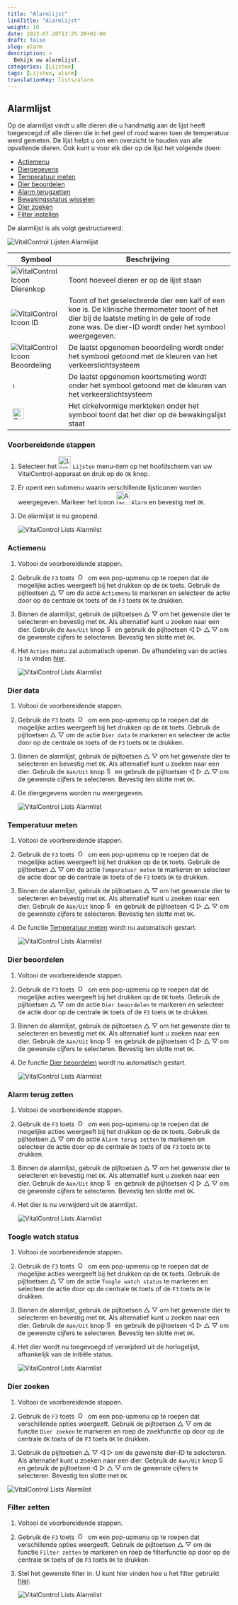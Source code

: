 ```yaml
---
title: "Alarmlijst"
linkTitle: "Alarmlijst"
weight: 10
date: 2023-07-28T13:25:28+02:00
draft: false
slug: alarm
description: >
  Bekijk uw alarmlijst.
categories: [Lijsten]
tags: [Lijsten, alarm]
translationKey: lists/alarm
---
```

## Alarmlijst

Op de alarmlijst vindt u alle dieren die u handmatig aan de lijst heeft toegevoegd of alle dieren die in het geel of rood waren toen de temperatuur werd gemeten. De lijst helpt u om een overzicht te houden van alle opvallende dieren. Ook kunt u voor elk dier op de lijst het volgende doen:

- [Actiemenu](#actiemenu)
- [Diergegevens](#dier-data)
- [Temperatuur meten](#temperatuur-meten)
- [Dier beoordelen](#dier-beoordelen)
- [Alarm terugzetten](#alarm-terug-zetten)
- [Bewakingsstatus wisselen](#toggle-watch-status)
- [Dier zoeken](#dier-zoeken)
- [Filter instellen](#filter-zetten)

De alarmlijst is als volgt gestructureerd:

   ![VitalControl Lijsten Alarmlijst](../images/alarmstructure.png "Structuur van de alarmlijst")

|Symbool   | Beschrijving
|-------  |----
| ![VitalControl Icoon Dierenkop](../images/kopf.png "Dierenkop") | Toont hoeveel dieren er op de lijst staan
| ![VitalControl Icoon ID](../images/ID.png "ID") | Toont of het geselecteerde dier een kalf of een koe is. De klinische thermometer toont of het dier bij de laatste meting in de gele of rode zone was. De dier-ID wordt onder het symbool weergegeven.
| ![VitalControl Icoon Beoordeling](../images/auge.png "Icoon Beoordeling") | De laatst opgenomen beoordeling wordt onder het symbool getoond met de kleuren van het verkeerslichtsysteem
| &nbsp;<img src="/icons/actions/temperature.svg" width="12" align="bottom" alt="Lichaamstemperatuur" title="Lichaamstemperatuur" /> | De laatst opgenomen koortsmeting wordt onder het symbool getoond met de kleuren van het verkeerslichtsysteem
| &nbsp;<img src="/icons/actions/rating.svg" width="25" align="bottom" alt="Beoordeling van dier" title="Beoordeling" /> |Het cirkelvormige merkteken onder het symbool toont dat het dier op de bewakingslijst staat

### Voorbereidende stappen

1. Selecteer het <img src="/icons/main/lists.svg" width="28" align="bottom" alt="Lijsten" /> `Lijsten` menu-item op het hoofdscherm van uw VitalControl-apparaat en druk op de `OK` knop.

2. Er opent een submenu waarin verschillende lijsticonen worden weergegeven. Markeer het icoon <img src="/icons/lists/alarmlist.svg" width="30" align="bottom" alt="Alarm" /> `Alarm` en bevestig met `OK`.

3. De alarmlijst is nu geopend.

   ![VitalControl Lists Alarmlist](../images/firststeps.png "Voorbereidende Stappen")

### Actiemenu

1. Voltooi de voorbereidende stappen.

2. Gebruik de `F3` toets &nbsp;<img src="/icons/footer/open-popup.svg" width="15" align="bottom" alt="Open popup" />&nbsp; om een pop-upmenu op te roepen dat de mogelijke acties weergeeft bij het drukken op de `OK` toets. Gebruik de pijltoetsen △ ▽ om de actie `Actiemenu` te markeren en selecteer de actie door op de centrale `OK` toets of de `F3` toets `OK` te drukken.

3. Binnen de alarmlijst, gebruik de pijltoetsen △ ▽ om het gewenste dier te selecteren en bevestig met `OK`. Als alternatief kunt u zoeken naar een dier. Gebruik de `Aan/Uit` knop <img src="/icons/footer/search.svg" width="15" align="bottom" alt="Search" /> en gebruik de pijltoetsen ◁ ▷ △ ▽ om de gewenste cijfers te selecteren. Bevestig ten slotte met `OK`.

4. Het `Acties` menu zal automatisch openen. De afhandeling van de acties is te vinden [hier](/nl/docs/acties/).

   ![VitalControl Lists Alarmlist](../images/actionmenu.png "Actiemenu")

### Dier data

1. Voltooi de voorbereidende stappen.

2. Gebruik de `F3` toets &nbsp;<img src="/icons/footer/open-popup.svg" width="15" align="bottom" alt="Open popup" />&nbsp; om een pop-upmenu op te roepen dat de mogelijke acties weergeeft bij het drukken op de `OK` toets. Gebruik de pijltoetsen △ ▽ om de actie `Dier data` te markeren en selecteer de actie door op de centrale `OK` toets of de `F3` toets `OK` te drukken.

3. Binnen de alarmlijst, gebruik de pijltoetsen △ ▽ om het gewenste dier te selecteren en bevestig met `OK`. Als alternatief kunt u zoeken naar een dier. Gebruik de `Aan/Uit` knop <img src="/icons/footer/search.svg" width="15" align="bottom" alt="Search" /> en gebruik de pijltoetsen ◁ ▷ △ ▽ om de gewenste cijfers te selecteren. Bevestig ten slotte met `OK`.

4. De diergegevens worden nu weergegeven.

   ![VitalControl Lists Alarmlist](../images/animaldata.png "Diergegevens")

### Temperatuur meten

1. Voltooi de voorbereidende stappen.

2. Gebruik de `F3` toets &nbsp;<img src="/icons/footer/open-popup.svg" width="15" align="bottom" alt="Open popup" />&nbsp; om een pop-upmenu op te roepen dat de mogelijke acties weergeeft bij het drukken op de `OK` toets. Gebruik de pijltoetsen △ ▽ om de actie `Temperatuur meten` te markeren en selecteer de actie door op de centrale `OK` toets of de `F3` toets `OK` te drukken.

3. Binnen de alarmlijst, gebruik de pijltoetsen △ ▽ om het gewenste dier te selecteren en bevestig met `OK`. Als alternatief kunt u zoeken naar een dier. Gebruik de `Aan/Uit` knop <img src="/icons/footer/search.svg" width="15" align="bottom" alt="Search" /> en gebruik de pijltoetsen ◁ ▷ △ ▽ om de gewenste cijfers te selecteren. Bevestig ten slotte met `OK`.

4. De functie [Temperatuur meten](/nl/docs/acties/measure-temperature/#measure-fever) wordt nu automatisch gestart.

   ![VitalControl Lists Alarmlist](../images/temperature.png "Temperatuur meten")

### Dier beoordelen

1. Voltooi de voorbereidende stappen.

2. Gebruik de `F3` toets &nbsp;<img src="/icons/footer/open-popup.svg" width="15" align="bottom" alt="Open popup" />&nbsp; om een pop-upmenu op te roepen dat de mogelijke acties weergeeft bij het drukken op de `OK` toets. Gebruik de pijltoetsen △ ▽ om de actie `Dier beoordelen` te markeren en selecteer de actie door op de centrale `OK` toets of de `F3` toets `OK` te drukken.

3. Binnen de alarmlijst, gebruik de pijltoetsen △ ▽ om het gewenste dier te selecteren en bevestig met `OK`. Als alternatief kunt u zoeken naar een dier. Gebruik de `Aan/Uit` knop <img src="/icons/footer/search.svg" width="15" align="bottom" alt="Search" /> en gebruik de pijltoetsen ◁ ▷ △ ▽ om de gewenste cijfers te selecteren. Bevestig ten slotte met `OK`.

4. De functie [Dier beoordelen](/nl/docs/acties/rating/#rate-your-animals) wordt nu automatisch gestart.

   ![VitalControl Lists Alarmlist](../images/rateanimal.png "Dier beoordelen")

### Alarm terug zetten

1. Voltooi de voorbereidende stappen.

2. Gebruik de `F3` toets &nbsp;<img src="/icons/footer/open-popup.svg" width="15" align="bottom" alt="Open popup" />&nbsp; om een pop-upmenu op te roepen dat de mogelijke acties weergeeft bij het drukken op de `OK` toets. Gebruik de pijltoetsen △ ▽ om de actie `Alarm terug zetten` te markeren en selecteer de actie door op de centrale `OK` toets of de `F3` toets `OK` te drukken.

3. Binnen de alarmlijst, gebruik de pijltoetsen △ ▽ om het gewenste dier te selecteren en bevestig met `OK`. Als alternatief kunt u zoeken naar een dier. Gebruik de `Aan/Uit` knop <img src="/icons/footer/search.svg" width="15" align="bottom" alt="Search" /> en gebruik de pijltoetsen ◁ ▷ △ ▽ om de gewenste cijfers te selecteren. Bevestig ten slotte met `OK`.

4. Het dier is nu verwijderd uit de alarmlijst.

   ![VitalControl Lists Alarmlist](../images/clearalarm.png "Alarm terug zetten")

### Toogle watch status

1. Voltooi de voorbereidende stappen.

2. Gebruik de `F3` toets &nbsp;<img src="/icons/footer/open-popup.svg" width="15" align="bottom" alt="Open popup" />&nbsp; om een pop-upmenu op te roepen dat de mogelijke acties weergeeft bij het drukken op de `OK` toets. Gebruik de pijltoetsen △ ▽ om de actie `Toogle watch status` te markeren en selecteer de actie door op de centrale `OK` toets of de `F3` toets `OK` te drukken.

3. Binnen de alarmlijst, gebruik de pijltoetsen △ ▽ om het gewenste dier te selecteren en bevestig met `OK`. Als alternatief kunt u zoeken naar een dier. Gebruik de `Aan/Uit` knop <img src="/icons/footer/search.svg" width="15" align="bottom" alt="Search" /> en gebruik de pijltoetsen ◁ ▷ △ ▽ om de gewenste cijfers te selecteren. Bevestig ten slotte met `OK`.

4. Het dier wordt nu toegevoegd of verwijderd uit de horlogelijst, afhankelijk van de initiële status.

   ![VitalControl Lists Alarmlist](../images/watchlist.png "Horloge status wisselen")

### Dier zoeken

1. Voltooi de voorbereidende stappen.

2. Gebruik de `F3` toets &nbsp;<img src="/icons/footer/open-popup.svg" width="15" align="bottom" alt="Open popup" />&nbsp; om een pop-upmenu op te roepen dat verschillende opties weergeeft. Gebruik de pijltoetsen △ ▽ om de functie `Dier zoeken` te markeren en roep de zoekfunctie op door op de centrale `OK` toets of de `F3` toets `OK` te drukken.

3. Gebruik de pijltoetsen △ ▽ ◁ ▷ om de gewenste dier-ID te selecteren. Als alternatief kunt u zoeken naar een dier. Gebruik de `Aan/Uit` knop <img src="/icons/footer/search.svg" width="15" align="bottom" alt="Search" /> en gebruik de pijltoetsen ◁ ▷ △ ▽ om de gewenste cijfers te selecteren. Bevestig ten slotte met `OK`.

![VitalControl Lists Alarmlist](../images/searchanimal.png "Dier zoeken")

### Filter zetten

1. Voltooi de voorbereidende stappen.

2. Gebruik de `F3` toets &nbsp;<img src="/icons/footer/open-popup.svg" width="15" align="bottom" alt="Open popup" />&nbsp; om een pop-upmenu op te roepen dat verschillende opties weergeeft. Gebruik de pijltoetsen △ ▽ om de functie `Filter zetten` te markeren en roep de filterfunctie op door op de centrale `OK` toets of de `F3` toets `OK` te drukken.

3. Stel het gewenste filter in. U kunt hier vinden hoe u het filter gebruikt [hier](../../filter/#applying-filters).

   ![VitalControl Lists Alarmlist](../images/setfilter.png "Filter instellen")
